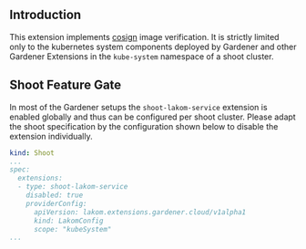 ## Introduction
This extension implements [cosign](https://github.com/sigstore/cosign) image verification. It is strictly limited only to the kubernetes system components deployed by Gardener and other Gardener Extensions in the `kube-system` namespace of a shoot cluster.

## Shoot Feature Gate

In most of the Gardener setups the `shoot-lakom-service` extension is enabled globally and thus can be configured per shoot cluster. Please adapt the shoot specification by the configuration shown below to disable the extension individually.

```yaml
kind: Shoot
...
spec:
  extensions:
  - type: shoot-lakom-service
    disabled: true
    providerConfig:
      apiVersion: lakom.extensions.gardener.cloud/v1alpha1
      kind: LakomConfig
      scope: "kubeSystem"
...
```
